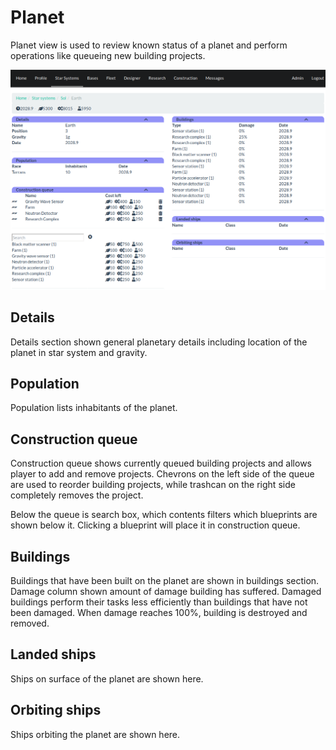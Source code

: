 Planet
======

Planet view is used to review known status of a planet and perform operations
like queueing new building projects.

![Planet page](img/planet.png)

Details
-------

Details section shown general planetary details including location of the
planet in star system and gravity.

Population
----------

Population lists inhabitants of the planet.

Construction queue
------------------

Construction queue shows currently queued building projects and allows player
to add and remove projects. Chevrons on the left side of the queue are used to
reorder building projects, while trashcan on the right side completely removes
the project.

Below the queue is search box, which contents filters which blueprints are
shown below it. Clicking a blueprint will place it in construction queue.

Buildings
---------

Buildings that have been built on the planet are shown in buildings section.
Damage column shown amount of damage building has suffered. Damaged buildings
perform their tasks less efficiently than buildings that have not been damaged.
When damage reaches 100%, building is destroyed and removed.

Landed ships
------------

Ships on surface of the planet are shown here.

Orbiting ships
--------------

Ships orbiting the planet are shown here.
